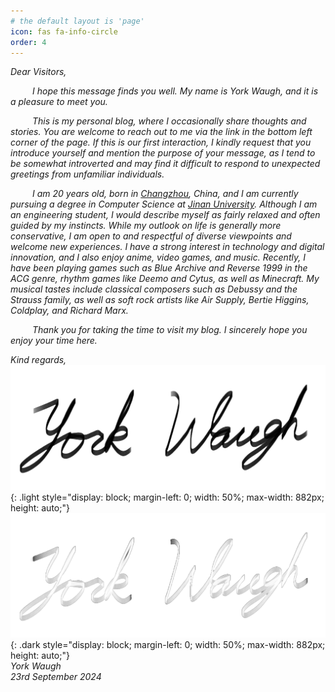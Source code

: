 ```yaml
---
# the default layout is 'page'
icon: fas fa-info-circle
order: 4
---
```

<!-- > Add Markdown syntax content to file `_tabs/about.md`{: .filepath } and it will show up on this page.
{: .prompt-tip } -->

*Dear Visitors,*  

&ensp;&ensp;&ensp;&ensp;&ensp;*I hope this message finds you well. My name is York Waugh, and it is a pleasure to meet you.*  

&ensp;&ensp;&ensp;&ensp;&ensp;*This is my personal blog, where I occasionally share thoughts and stories. You are welcome to reach out to me via the link in the bottom left corner of the page. If this is our first interaction, I kindly request that you introduce yourself and mention the purpose of your message, as I tend to be somewhat introverted and may find it difficult to respond to unexpected greetings from unfamiliar individuals.*  

&ensp;&ensp;&ensp;&ensp;&ensp;*I am 20 years old, born in [Changzhou](https://en.wikipedia.org/wiki/Changzhou), China, and I am currently pursuing a degree in Computer Science at [Jinan University](https://english.jnu.edu.cn/). Although I am an engineering student, I would describe myself as fairly relaxed and often guided by my instincts. While my outlook on life is generally more conservative, I am open to and respectful of diverse viewpoints and welcome new experiences. I have a strong interest in technology and digital innovation, and I also enjoy anime, video games, and music. Recently, I have been playing games such as Blue Archive and Reverse 1999 in the ACG genre, rhythm games like Deemo and Cytus, as well as Minecraft. My musical tastes include classical composers such as Debussy and the Strauss family, as well as soft rock artists like Air Supply, Bertie Higgins, Coldplay, and Richard Marx.*  

&ensp;&ensp;&ensp;&ensp;&ensp;*Thank you for taking the time to visit my blog. I sincerely hope you enjoy your time here.*  
  
*Kind regards,*
![signature](/assets/img/about/signature_light.png){: .light style="display: block; margin-left: 0; width: 50%; max-width: 882px; height: auto;"}  
![signature](/assets/img/about/signature_dark.png){: .dark style="display: block; margin-left: 0; width: 50%; max-width: 882px; height: auto;"}  
*York Waugh*  
*23rd September 2024*
